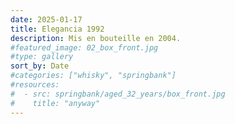 ```yaml
---
date: 2025-01-17
title: Elegancia 1992
description: Mis en bouteille en 2004.
#featured_image: 02_box_front.jpg
#type: gallery
sort_by: Date
#categories: ["whisky", "springbank"]
#resources:
#  - src: springbank/aged_32_years/box_front.jpg
#    title: "anyway"
---
```

